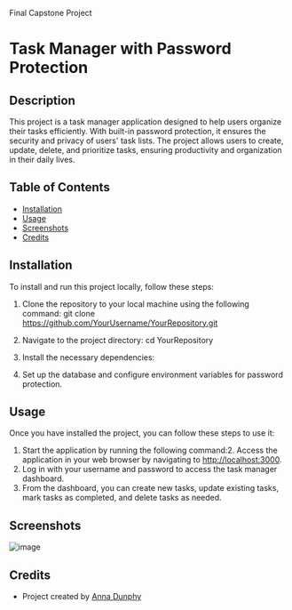 Final Capstone Project

# Task Manager with Password Protection

## Description
This project is a task manager application designed to help users organize their tasks efficiently. With built-in password protection, it ensures the security and privacy of users' task lists. The project allows users to create, update, delete, and prioritize tasks, ensuring productivity and organization in their daily lives.

## Table of Contents
- [Installation](#installation)
- [Usage](#usage)
- [Screenshots](#screenshots)
- [Credits](#credits)

## Installation
To install and run this project locally, follow these steps:
1. Clone the repository to your local machine using the following command:
git clone https://github.com/YourUsername/YourRepository.git

2. Navigate to the project directory:
 cd YourRepository
3. Install the necessary dependencies:
4.  Set up the database and configure environment variables for password protection.

## Usage
Once you have installed the project, you can follow these steps to use it:
1. Start the application by running the following command:2. Access the application in your web browser by navigating to [http://localhost:3000](http://localhost:3000).
3. Log in with your username and password to access the task manager dashboard.
4. From the dashboard, you can create new tasks, update existing tasks, mark tasks as completed, and delete tasks as needed.

## Screenshots
![image](https://github.com/AnnaCodes7/finalCapstone/assets/152034765/8804c70c-e28a-4d42-a83c-b07629a548bf)

## Credits
- Project created by [Anna Dunphy](https://github.com/AnnaCodes7)


